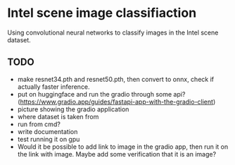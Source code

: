 # Intel scene image classifiaction

Using convolutional neural networks to classify images in the Intel scene dataset. 

## TODO
- make resnet34.pth and resnet50.pth, then convert to onnx, check if actually faster inference.
- put on huggingface and run the gradio through some api? (https://www.gradio.app/guides/fastapi-app-with-the-gradio-client)
- picture showing the gradio application
- where dataset is taken from
- run from cmd?
- write documentation
- test running it on gpu
- Would it be possible to add link to image in the gradio app, then run it on the link with image. Maybe add some verification that it is an image?
